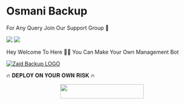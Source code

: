 # Osmani Backup

For Any Query Join Our Support Group 👥

<a href="https://t.me/teamosmani"><img src="https://img.shields.io/badge/Join-Telegram%20Channel-red.svg?logo=Telegram"></a>
<a href="https://t.me/osmanigroupbot"><img src="https://img.shields.io/badge/Join-Telegram%20Group-blue.svg?logo=telegram"></a>


Hey Welcome To Here 💫💫 You Can Make Your Own Management Bot


[![Zaid Backup LOGO](https://telegra.ph/file/a9243be1dea339782c608.jpg)](https://t.me/SUPERIOR_SUPPORT )

🔥 𝐃𝐄𝐏𝐋𝐎𝐘 𝐎𝐍 𝐘𝐎𝐔𝐑 𝐎𝐖𝐍 𝐑𝐈𝐒𝐊 🔥 

<p align="center"><a href="https://heroku.com/deploy?template=https://github.com/testosmani/Osmani-Robot"> <img src="https://img.shields.io/badge/Deploy%20To%20Heroku-blue?style=for-the-badge&logo=heroku" width="220" height="38.45"/></a></p>
